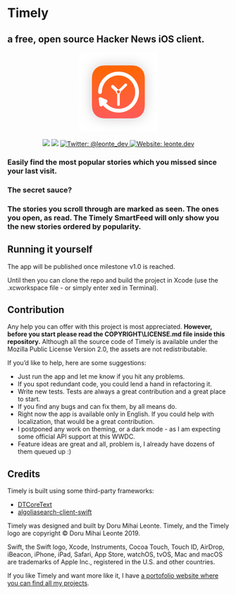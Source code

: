# Timely
## a free, open source Hacker News iOS client.

<p align="center">
    <img src="AppIcon.png" />
</p>

<p align="center">
    <img src="https://img.shields.io/badge/iOS-12.0+-red.svg" />
    <img src="https://img.shields.io/badge/Swift-5.0-brightgreen.svg" />
    <a href="https://twitter.com/leonte_dev">
        <img src="https://img.shields.io/badge/Twitter-@leonte_dev-blue.svg?style=flat" alt="Twitter: @leonte_dev" />
    </a>
    <a href="https://leonte.dev">
        <img src="https://img.shields.io/badge/Web-leonte.dev-lightgrey.svg?style=flat" alt="Website: leonte.dev" />
    </a>
</p>


### Easily find the most popular stories which you missed since your last visit. 
### The secret sauce?
### The stories you scroll through are marked as seen. The ones you open, as read. The Timely SmartFeed will only show you the new stories ordered by popularity. 




## Running it yourself

The app will be published once milestone v1.0 is reached. 

Until then you can clone the repo and build the project in Xcode (use the .xcworkspace file - or simply enter xed in Terminal).

## Contribution

Any help you can offer with this project is most appreciated.
**However, before you start please read the COPYRIGHT\LICENSE.md file inside this repository.** 
Although all the source code of Timely is available under the Mozilla Public License Version 2.0, the assets are not redistributable.

If you’d like to help, here are some suggestions:
- Just run the app and let me know if you hit any problems.
- If you spot redundant code, you could lend a hand in refactoring it.
- Write new tests. Tests are always a great contribution and a great place to start.
- If you find any bugs and can fix them, by all means do.
- Right now the app is available only in English. If you could help with localization, that would be a great contribution.
- I postponed any work on theming, or a dark mode - as I am expecting some official API support at this WWDC. 
- Feature ideas are great and all, problem is, I already have dozens of them queued up :)

## Credits
Timely is built using some third-party frameworks: 
- [DTCoreText](https://github.com/Cocoanetics/DTCoreText)
- [algoliasearch-client-swift](https://github.com/algolia/algoliasearch-client-swift)

Timely was designed and built by Doru Mihai Leonte. 
Timely, and the Timely logo are copyright © Doru Mihai Leonte 2019.

Swift, the Swift logo, Xcode, Instruments, Cocoa Touch, Touch ID, AirDrop, iBeacon, iPhone, iPad, Safari, App Store, watchOS, tvOS, Mac and macOS are trademarks of Apple Inc., registered in the U.S. and other countries. 

If you like Timely and want more like it, I have [a portofolio website where you can find all my projects](https://www.leonte.dev).
